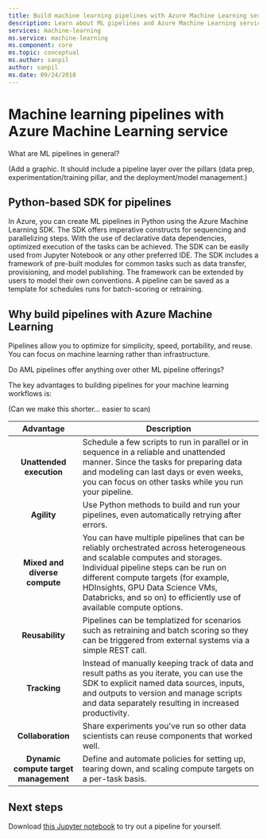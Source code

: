 ```yaml
---
title: Build machine learning pipelines with Azure Machine Learning service
description: Learn about ML pipelines and Azure Machine Learning service. 
services: machine-learning
ms.service: machine-learning
ms.component: core
ms.topic: conceptual
ms.author: sanpil
author: sanpil
ms.date: 09/24/2018
---
```


# Machine learning pipelines with Azure Machine Learning service

What are ML pipelines in general? 

(Add a graphic. It should include a pipeline layer over the  pillars (data prep, experimentation/training pillar, and the deployment/model management.)

## Python-based SDK for pipelines
In Azure, you can create ML pipelines in Python using the Azure Machine Learning SDK. The SDK offers imperative constructs for sequencing and parallelizing steps. With the use of declarative data dependencies, optimized execution of the tasks can be achieved. The SDK can be easily used from Jupyter Notebook or any other preferred IDE. The SDK includes a framework of pre-built modules for common tasks such as data transfer, provisioning, and model publishing. The framework can be extended by users to model their own conventions. A pipeline can be saved as a template for schedules runs for batch-scoring or retraining.

## Why build pipelines with Azure Machine Learning

Pipelines allow you to optimize for simplicity, speed, portability, and reuse. You can focus on machine learning rather than infrastructure.

Do AML pipelines offer anything over other ML pipeline offerings?

The key advantages to building pipelines for your machine learning workflows is:

(Can we make this shorter... easier to scan)

|Advantage|Description|
|:-------:|-----------|
|**Unattended execution**|Schedule a few scripts to run in parallel or in sequence in a reliable and unattended manner. Since the tasks for preparing data and modeling can last days or even weeks, you can focus on other tasks while you run your pipeline. |
|**Agility**|Use Python methods to build and run your pipelines, even automatically retrying after errors.|
|**Mixed and diverse compute**|You can have multiple pipelines that can be reliably orchestrated across heterogeneous and scalable computes and storages. Individual pipeline steps can be run on different compute targets (for example, HDInsights, GPU Data Science VMs, Databricks, and so on) to efficiently use of available compute options.|
|**Reusability**|Pipelines can be templatized for scenarios such as retraining and batch scoring so they can be triggered from external systems via a simple REST call.|
|**Tracking**|Instead of manually keeping track of data and result paths as you iterate, you can use the SDK to explicit named data sources, inputs, and outputs to version and manage scripts and data separately resulting in increased productivity.|
|**Collaboration**|Share experiments you've run so other data scientists can reuse components that worked well.|
|**Dynamic compute target management**|Define and automate policies for setting up, tearing down, and scaling compute targets on a per-task basis.|


## Next steps

Download [this Jupyter notebook](https://aka.ms/aml-notebook-train) to try out a pipeline for yourself. 